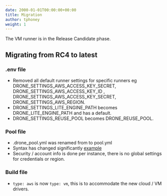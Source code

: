 ```yaml
---
date: 2000-01-01T00:00:00+00:00
title: Migration
author: tphoney
weight: 1
---
```


<div class="alert">
The VM runner is in the Release Candidate phase.
</div>

## Migrating from RC4 to latest

### .env file

- Removed all default runner settings for specific runners eg DRONE_SETTINGS_AWS_ACCESS_KEY_SECRET, DRONE_SETTINGS_AWS_ACCESS_KEY_ID , DRONE_SETTINGS_AWS_ACCESS_KEY_SECRET, DRONE_SETTINGS_AWS_REGION.
- DRONE_SETTINGS_LITE_ENGINE_PATH becomes DRONE_LITE_ENGINE_PATH and has a default.
- DRONE_SETTINGS_REUSE_POOL becomes DRONE_REUSE_POOL.

### Pool file

- .drone_pool.yml  was renamed from to pool.yml
- Syntax has changed significantly [example](https://github.com/drone-runners/drone-runner-aws/blob/master/pool_example.yml)
- Security / account info is done per instance, there is no global settings for credentials or region.

### Build file

- `type: aws` is now `type: vm`, this is to accommodate the new cloud / VM drivers.
